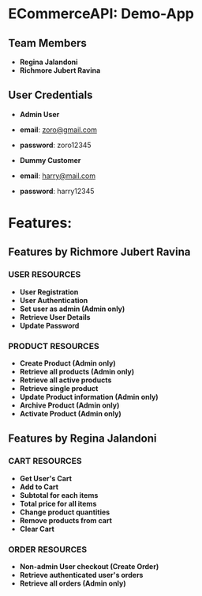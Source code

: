 # ECommerceAPI: Demo-App



## Team Members
- **Regina Jalandoni**
- **Richmore Jubert Ravina**


## User Credentials
- **Admin User**
- **email**: zoro@gmail.com
- **password**: zoro12345


- **Dummy Customer**
- **email**: harry@mail.com
- **password**: harry12345



# Features:
## Features by Richmore Jubert Ravina
### USER RESOURCES
- **User Registration** 
- **User Authentication** 
- **Set user as admin (Admin only)**
- **Retrieve User Details**
- **Update Password**

### PRODUCT RESOURCES
- **Create Product (Admin only)**
- **Retrieve all products (Admin only)**
- **Retrieve all active products**
- **Retrieve single product**
- **Update Product information (Admin only)**
- **Archive Product (Admin only)**
- **Activate Product (Admin only)**

## Features by Regina Jalandoni

### CART RESOURCES
- **Get User's Cart**
- **Add to Cart**
- **Subtotal for each items**
- **Total price for all items**
- **Change product quantities**
- **Remove products from cart**
- **Clear Cart**

### ORDER RESOURCES
- **Non-admin User checkout (Create Order)**
- **Retrieve authenticated user's orders**
- **Retrieve all orders (Admin only)**


